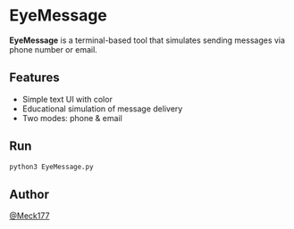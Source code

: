 # EyeMessage

**EyeMessage** is a terminal-based tool that simulates sending messages via phone number or email.

## Features
- Simple text UI with color
- Educational simulation of message delivery
- Two modes: phone & email

## Run
```bash
python3 EyeMessage.py
```

## Author
[@Meck177](https://github.com/Meck177)
